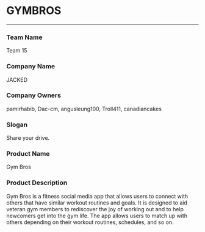 # GYMBROS
---

### Team Name

Team 15

### Company Name

JACKED

### Company Owners

pamirhabib, Dac-cm, angusleung100, Troll411, canadiancakes

### Slogan

Share your drive.

### Product Name

Gym Bros

### Product Description

Gym Bros is a fitness social media app that allows users to connect with others that have similar workout routines and goals. It is designed to aid veteran gym members to rediscover the joy of working out and to help newcomers get into the gym life. The app allows users to match up with others depending on their workout routines, schedules, and so on.
